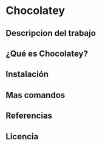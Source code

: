 # Chocolatey
## Descripcion del trabajo
## ¿Qué es Chocolatey?
## Instalación
## Mas comandos
## Referencias
## Licencia
